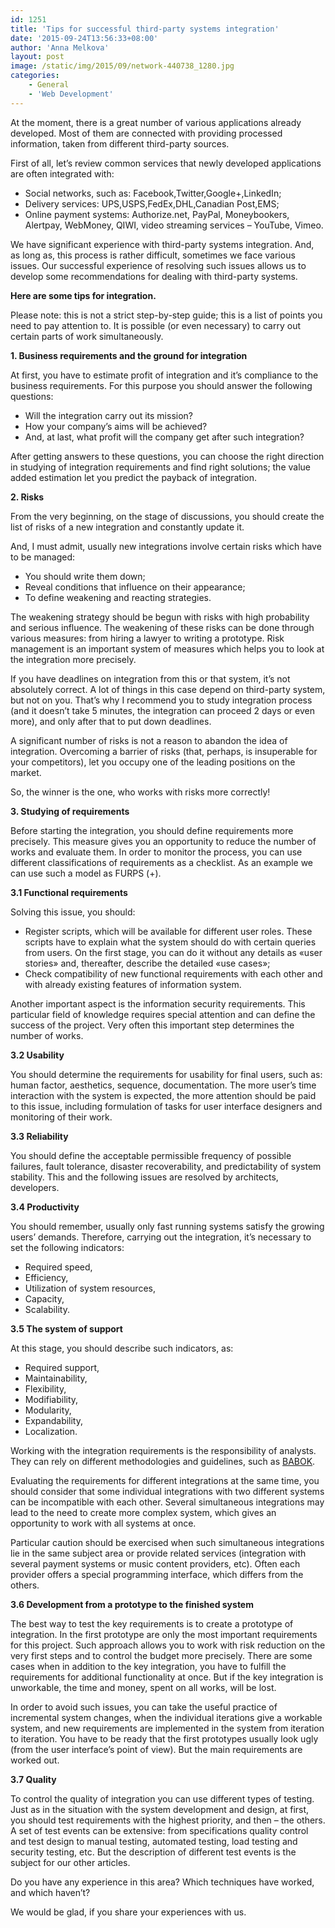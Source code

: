 ```yaml
---
id: 1251
title: 'Tips for successful third-party systems integration'
date: '2015-09-24T13:56:33+08:00'
author: 'Anna Melkova'
layout: post
image: /static/img/2015/09/network-440738_1280.jpg
categories:
    - General
    - 'Web Development'
---
```


At the moment, there is a great number of various applications already developed. Most of them are connected with providing processed information, taken from different third-party sources.

First of all, let’s review common services that newly developed applications are often integrated with:

- Social networks, such as: Facebook,Twitter,Google+,LinkedIn;
- Delivery services: UPS,USPS,FedEx,DHL,Canadian Post,EMS;
- Online payment systems: Authorize.net, PayPal, Moneybookers, Alertpay, WebMoney, QIWI, video streaming services – YouTube, Vimeo.

We have significant experience with third-party systems integration. And, as long as, this process is rather difficult, sometimes we face various issues. Our successful experience of resolving such issues allows us to develop some recommendations for dealing with third-party systems.

 **Here are some tips for integration.**

Please note: this is not a strict step-by-step guide; this is a list of points you need to pay attention to. It is possible (or even necessary) to carry out certain parts of work simultaneously.

**1. Business requirements and the ground for integration**

At first, you have to estimate profit of integration and it’s compliance to the business requirements. For this purpose you should answer the following questions:

- Will the integration carry out its mission?
- How your company’s aims will be achieved?
- And, at last, what profit will the company get after such integration?

After getting answers to these questions, you can choose the right direction in studying of integration requirements and find right solutions; the value added estimation let you predict the payback of integration.

**2. Risks**

From the very beginning, on the stage of discussions, you should create the list of risks of a new integration and constantly update it.

And, I must admit, usually new integrations involve certain risks which have to be managed:

- You should write them down;
- Reveal conditions that influence on their appearance;
- To define weakening and reacting strategies.

The weakening strategy should be begun with risks with high probability and serious influence.
The weakening of these risks can be done through various measures: from hiring a lawyer to writing a prototype. Risk management is an important system of measures which helps you to look at the integration more precisely.

If you have deadlines on integration from this or that system, it’s not absolutely correct. A lot of things in this case depend on third-party system, but not on you. That’s why I recommend you to study integration process (and it doesn’t take 5 minutes, the integration can proceed 2 days or even more), and only after that to put down deadlines.

A significant number of risks is not a reason to abandon the idea of integration.
Overcoming a barrier of risks (that, perhaps, is insuperable for your competitors), let you occupy one of the leading positions on the market.

So, the winner is the one, who works with risks more correctly!

**3. Studying of requirements**

Before starting the integration, you should define requirements more precisely. This measure gives you an opportunity to reduce the number of works and evaluate them. In order to monitor the process, you can use different classifications of requirements as a checklist. As an example we can use such a model as FURPS (+).

**3.1 Functional requirements**

Solving this issue, you should:

- Register scripts, which will be available for different user roles. These scripts have to explain what the system should do with certain queries from users. On the first stage, you can do it without any details as «user stories» and, thereafter, describe the detailed «use cases»;
- Check compatibility of new functional requirements with each other and with already existing features of information system.

 Another important aspect is the information security requirements. This particular field of knowledge requires special attention and can define the success of the project. Very often this important step determines the number of works.

**3.2 Usability**

You should determine the requirements for usability for final users, such as: human factor, aesthetics, sequence, documentation. The more user’s time interaction with the system is expected, the more attention should be paid to this issue, including formulation of tasks for user interface designers and monitoring of their work.

**3.3 Reliability**

You should define the acceptable permissible frequency of possible failures, fault tolerance, disaster recoverability, and predictability of system stability. This and the following issues are resolved by architects, developers.

**3.4 Productivity**

You should remember, usually only fast running systems satisfy the growing users’ demands. Therefore, carrying out the integration, it’s necessary to set the following indicators:

- Required speed,
- Efficiency,
- Utilization of system resources,
- Capacity,
- Scalability.

**3.5 The system of support**

 At this stage, you should describe such indicators, as:

- Required support,
- Maintainability,
- Flexibility,
- Modifiability,
- Modularity,
- Expandability,
- Localization.

Working with the integration requirements is the responsibility of analysts. They can rely on different methodologies and guidelines, such as [BABOK](http://www.iiba.org/babok-guide.aspx).

Evaluating the requirements for different integrations at the same time, you should consider that some individual integrations with two different systems can be incompatible with each other. Several simultaneous integrations may lead to the need to create more complex system, which gives an opportunity to work with all systems at once.

Particular caution should be exercised when such simultaneous integrations lie in the same subject area or provide related services (integration with several payment systems or music content providers, etc). Often each provider offers a special programming interface, which differs from the others.

**3.6 Development from a prototype to the finished system**

The best way to test the key requirements is to create a prototype of integration. In the first prototype are only the most important requirements for this project. Such approach allows you to work with risk reduction on the very first steps and to control the budget more precisely. There are some cases when in addition to the key integration, you have to fulfill the requirements for additional functionality at once. But if the key integration is unworkable, the time and money, spent on all works, will be lost.

In order to avoid such issues, you can take the useful practice of incremental system changes, when the individual iterations give a workable system, and new requirements are implemented in the system from iteration to iteration. You have to be ready that the first prototypes usually look ugly (from the user interface’s point of view). But the main requirements are worked out.

**3.7 Quality**

To control the quality of integration you can use different types of testing. Just as in the situation with the system development and design, at first, you should test requirements with the highest priority, and then – the others. A set of test events can be extensive: from specifications quality control and test design to manual testing, automated testing, load testing and security testing, etc. But the description of different test events is the subject for our other articles.

Do you have any experience in this area?
Which techniques have worked, and which haven’t?

We would be glad, if you share your experiences with us.